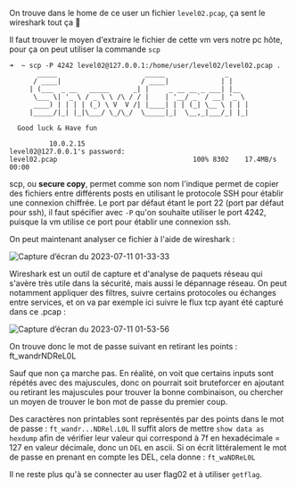 On trouve dans le home de ce user un fichier `level02.pcap`, ça sent le wireshark tout ça 🐸

Il faut trouver le moyen d'extraire le fichier de cette vm vers notre pc hôte, pour ça on peut utiliser la commande `scp`

```
➜  ~ scp -P 4242 level02@127.0.0.1:/home/user/level02/level02.pcap .
	   _____                      _____               _     
	  / ____|                    / ____|             | |    
	 | (___  _ __   _____      _| |     _ __ __ _ ___| |__  
	  \___ \| '_ \ / _ \ \ /\ / / |    | '__/ _` / __| '_ \ 
	  ____) | | | | (_) \ V  V /| |____| | | (_| \__ \ | | |
	 |_____/|_| |_|\___/ \_/\_/  \_____|_|  \__,_|___/_| |_|
                                                        
  Good luck & Have fun

          10.0.2.15 
level02@127.0.0.1's password: 
level02.pcap                                  100% 8302    17.4MB/s   00:00 
```

scp, ou **secure copy**, permet comme son nom l'indique permet de copier des fichiers entre différents posts en utilisant le protocole SSH pour établir une connexion chiffrée. Le port par défaut étant le port 22 (port par défaut pour ssh), il faut spécifier avec `-P` qu'on souhaite utiliser le port 4242, puisque la vm utilise ce port pour établir une connexion ssh.

On peut maintenant analyser ce fichier à l'aide de wireshark : 

![Capture d’écran du 2023-07-11 01-33-33](https://github.com/Sleleu/snow_crash/assets/93100775/de6e3f0e-0019-46f3-ba80-2871205af312)

Wireshark est un outil de capture et d'analyse de paquets réseau qui s'avère très utile dans la sécurité, mais aussi le dépannage réseau. On peut notamment appliquer des filtres, suivre certains protocoles ou échanges entre services, et on va par exemple ici suivre le flux tcp ayant été capturé dans ce .pcap :

![Capture d’écran du 2023-07-11 01-53-56](https://github.com/Sleleu/snow_crash/assets/93100775/396a9a63-9af6-4064-82a3-c04e10695a6c)

On trouve donc le mot de passe suivant en retirant les points : ft_wandrNDReL0L

Sauf que non ça marche pas. En réalité, on voit que certains inputs sont répétés avec des majuscules, donc on pourrait soit bruteforcer en ajoutant ou retirant les majuscules pour trouver la bonne combinaison, ou chercher un moyen de trouver le bon mot de passe du premier coup.

Des caractères non printables sont représentés par des points dans le mot de passe : `ft_wandr...NDRel.L0L`
Il suffit alors de mettre `show data as hexdump` afin de vérifier leur valeur qui correspond à 7f en hexadécimale = 127 en valeur décimale, donc un `DEL` en ascii.
Si on écrit littéralement le mot de passe en prenant en compte les DEL, cela donne : `ft_waNDReL0L`

Il ne reste plus qu'à se connecter au user flag02 et à utiliser `getflag`.

